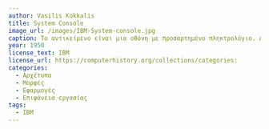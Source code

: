 ```yaml
---
author: Vasilis Kokkalis
title: System Console
image_url: /images/IBM-System-console.jpg
caption: Το αντικείμενο είναι μια οθόνη με προσαρτημένο πληκτρολόγιο. Δεν έχει καλώδια ή βύσματα, προφανώς έπρεπε να εγκατασταθεί.Διαθέτει επίσης μια σειρά από κουμπιά στο επάνω μέρος του πληκτρολογίου με ετικέτα στα γερμανικά. Η οθόνη διαθέτει κουμπί ελέγχου φωτεινότητας. Κατασκευαστής (IBM)
year: 1950
license_text: ΙΒΜ
license_url: https://computerhistory.org/collections/categories:
categories:
  - Αρχέτυπα
  - Μορφές
  - Εφαρμογές
  - Επιφάνεια εργασίας
tags:
  - IBM
---
```

